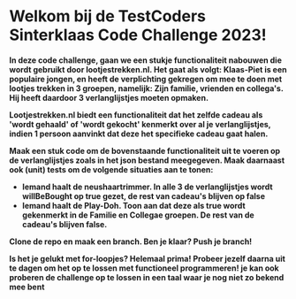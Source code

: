 <h1>Welkom bij de TestCoders Sinterklaas Code Challenge 2023!</h1>

<h4>In deze code challenge, gaan we een stukje functionaliteit nabouwen die wordt gebruikt door lootjestrekken.nl. Het gaat als volgt:
Klaas-Piet is een populaire jongen, en heeft de verplichting gekregen om mee te doen met lootjes trekken in 3 groepen, namelijk: Zijn familie, vrienden en collega's. Hij heeft daardoor 3 verlanglijstjes moeten opmaken.

Lootjestrekken.nl biedt een functionaliteit dat het zelfde cadeau als 'wordt gehaald' of 'wordt gekocht' kenmerkt over al je verlanglijstjes, indien 1 persoon aanvinkt dat deze het specifieke cadeau gaat halen.

Maak een stuk code om de bovenstaande functionaliteit uit te voeren op de verlanglijstjes zoals in het json bestand meegegeven. 
Maak daarnaast ook (unit) tests om de volgende situaties aan te tonen:
- Iemand haalt de neushaartrimmer. In alle 3 de verlanglijstjes wordt willBeBought op true gezet, de rest van cadeau's blijven op false
- Iemand haalt de Play-Doh. Toon aan dat deze als true wordt gekenmerkt in de Familie en Collegae groepen. De rest van de cadeau's blijven false. 

Clone de repo en maak een branch. Ben je klaar? Push je branch!

Is het je gelukt met for-loopjes? Helemaal prima! Probeer jezelf daarna uit te dagen om het op te lossen met functioneel programmeren! je kan ook proberen de challenge op te lossen in een taal waar je nog niet zo bekend mee bent</h4>